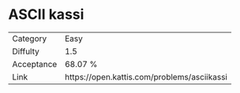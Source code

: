 # ASCII kassi

<table>
    <tr>
        <td>Category</td>
        <td>Easy</td>
    </tr>
    <tr>
        <td>Diffulty</td>
        <td>1.5</td>
    </tr>
    <tr>
        <td>Acceptance</td>
        <td>68.07 %</td>
    </tr>
    <tr>
        <td>Link</td>
        <td>https://open.kattis.com/problems/asciikassi</td>
    </tr>
</table>